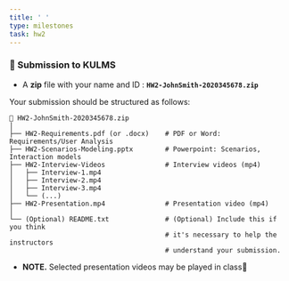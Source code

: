 ```yaml
---
title: ' '
type: milestones
task: hw2
---
```


### 📑 Submission to KULMS 
* A **zip** file with your name and ID : **`HW2-JohnSmith-2020345678.zip`**

Your submission should be structured as follows: 
```
📂 HW2-JohnSmith-2020345678.zip
│
├── HW2-Requirements.pdf (or .docx)    # PDF or Word: Requirements/User Analysis
├── HW2-Scenarios-Modeling.pptx        # Powerpoint: Scenarios, Interaction models
├── HW2-Interview-Videos               # Interview videos (mp4)
│   ├── Interview-1.mp4
│   ├── Interview-2.mp4
│   ├── Interview-3.mp4
│   └── (...)
├── HW2-Presentation.mp4               # Presentation video (mp4)
│
└── (Optional) README.txt              # (Optional) Include this if you think 
                                       # it's necessary to help the instructors
                                       # understand your submission.
```
* **NOTE.** Selected presentation videos may be played in class🚀

